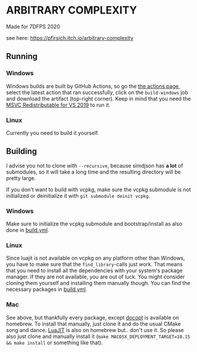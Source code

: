 # ARBITRARY COMPLEXITY

Made for 7DFPS 2020

see here: https://pfirsich.itch.io/arbitrary-complexity

## Running

### Windows

Windows builds are built by GitHub Actions, so go the [the actions page](https://github.com/pfirsich/7dfps_2020/actions), select the latest action that ran successfully, click on the `build-windows` job and download the artifact (top-right corner). Keep in mind that you need the [MSVC Redistributable for VS 2019](https://aka.ms/vs/16/release/vc_redist.x64.exe) to run it.

### Linux

Currently you need to build it yourself.

## Building

I advise you not to clone with `--recursive`, because simdjson has **a lot** of submodules, so it will take a long time and the resulting directory will be pretty large.

If you don't want to build with vcpkg, make sure the vcpkg submodule is not initialized or deinitialize it with `git submodule deinit vcpkg`.

### Windows

Make sure to initialize the vcpkg submodule and bootstrap/install as also done in [build.yml](.github/workflows/build.yml).

### Linux

Since luajit is not available on vcpkg on any platform other than Windows, you have to make sure that the `find_library`-calls just work. That means that you need to install all the dependencies with your system's package manager. If they are not available, you are out of luck. You might consider cloning them yourself and installing them manually though.
You can find the necessary packages in [build.yml](.github/workflows/build.yml).

### Mac

See above, but thankfully every package, except [docopt](https://github.com/docopt/docopt.cpp) is available on homebrew. To install that manually, just clone it and do the usual CMake song and dance.
[LuaJIT](https://github.com/LuaJIT/LuaJIT) is also on homebrew but.. don't use it. So please also just clone and manually install it (`make MACOSX_DEPLOYMENT_TARGET=10.15 && make install` or something like that).

